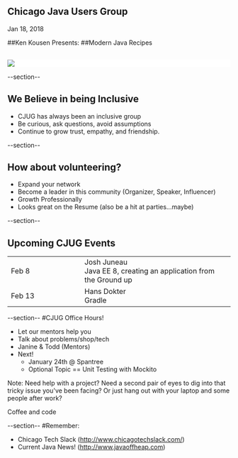 ## Chicago Java Users Group

Jan 18, 2018

##Ken Kousen Presents: 
##Modern Java Recipes


<div style="background-color: white; margin-top: 30px;">
	<img src="images/cjug.gif" style="border: none; box-shadow: none;"/>
</div>

--section--
## We Believe in being Inclusive
 * CJUG has always been an inclusive group
 * Be curious, ask questions, avoid assumptions
 * Continue to grow trust, empathy, and friendship.

--section--

## How about volunteering?
 * Expand your network
 * Become a leader in this community (Organizer, Speaker, Influencer)
 * Growth Professionally
 * Looks great on the Resume (also be a hit at parties...maybe)

--section--

## Upcoming CJUG Events
<table class="upcoming-events"  width=800>
<tr>
  <td width=150>Feb 8</td>
  <td>Josh Juneau
    <br/>
    Java EE 8, creating an application from the Ground up
  </td>
</tr><tr>
  <td width=150>Feb 13</td>
  <td>Hans Dokter
    <br/>
    Gradle
  </td>
</tr>
</table>

--section--
#CJUG Office Hours!
* Let our mentors help you
* Talk about problems/shop/tech
* Janine &amp; Todd (Mentors)
* Next!
  * January 24th @ Spantree
  * Optional Topic == Unit Testing with Mockito

Note:
Need help with a project? Need a second pair of eyes to dig into that
tricky issue you've been facing? Or just hang out with your laptop
and some people after work?

Coffee and code

--section--
#Remember:
 * Chicago Tech Slack (http://www.chicagotechslack.com/)
 * Current Java News! (http://www.javaoffheap.com)

